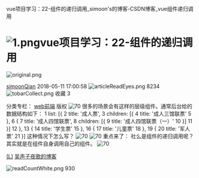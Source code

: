 vue项目学习：22-组件的递归调用_simoon's的博客-CSDN博客_vue组件递归调用

# ![1.png](../_resources/72c68b2d4b409a357128dcf86205ce26.png)vue项目学习：22-组件的递归调用

![original.png](../_resources/8f19bb4e9750fc1d08da69d6a9ac56cd.png)

[simoonQian](https://me.csdn.net/weixin_40814356)  2018-05-11 17:00:58  ![articleReadEyes.png](../_resources/c4360f77d43b7f3fdc7b1e070f32dfd4.png)  8234  ![tobarCollect.png](../_resources/5dad7f82dd0d8ba01fecbf11a059a7cd.png)  收藏  3

分类专栏：  [web前端](https://blog.csdn.net/weixin_40814356/category_7556691.html)
版权
![70](https://gitee.com/hjb2722404/tuchuang/raw/master/img/4610646f4b5123c546ef85f64652c5a9.png)
很多的场景会有这样的层级组件。通常后台给的数据结构如下：
1
list: [{
2
title:  '成人票',
3
children: [{
4
title:  '成人三馆联票'
5
},
6
{
7
title:  '成人四馆联票',
8
children: [{
9
title:  '成人四馆联票（一）'
10
}]
11
}]
12
},
13
{
14
title:  '学生票'
15
},
16
{
17
title:  '儿童票'
18
},
19
{
20
title:  '军人票'
21
}]
这种情况下怎么写？
![70](https://gitee.com/hjb2722404/tuchuang/raw/master/img/40b9ee5102bf44dc4118eaa26511015f.png)
![70](https://gitee.com/hjb2722404/tuchuang/raw/master/img/567ff402d429de9281bb4669ce576c92.png)
重点来了：
社么是组件的递归调用呢？
其实就是在组件自身调用自己的组件。
![70](https://gitee.com/hjb2722404/tuchuang/raw/master/img/7afa3c8aac48166543cf023111ab7671.png)

[(L)](https://blog.csdn.net/cold___play)  [吴声子夜歌的博客](https://blog.csdn.net/cold___play)

![readCountWhite.png](../_resources/3e3aca5207987068ff7d043b84c8ba85.png) 930